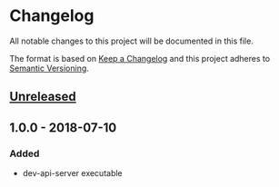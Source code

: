 # Changelog
All notable changes to this project will be documented in this file.

The format is based on [Keep a Changelog](http://keepachangelog.com/en/1.0.0/)
and this project adheres to [Semantic Versioning](http://semver.org/spec/v2.0.0.html).

## [Unreleased]

## 1.0.0 - 2018-07-10

### Added
- dev-api-server executable

[Unreleased]: https://github.com/Ailrun/dev-api-server/compare/v1.0.0...HEAD
